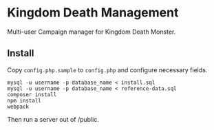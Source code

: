 # Kingdom Death Management
Multi-user Campaign manager for Kingdom Death Monster.

## Install
Copy `config.php.sample` to `config.php` and configure necessary fields.
````
mysql -u username -p database_name < install.sql
mysql -u username -p database_name < reference-data.sql
composer install
npm install
webpack
````
Then run a server out of /public.
